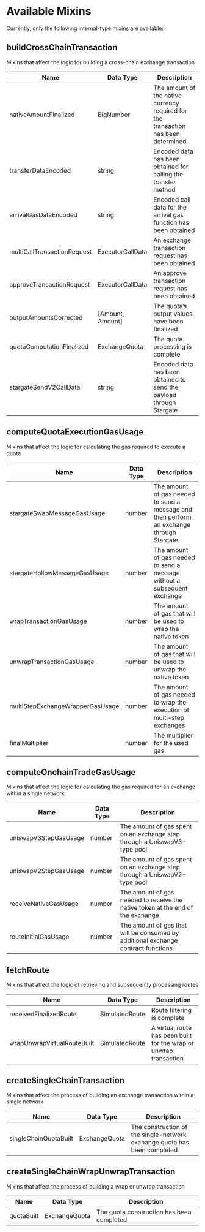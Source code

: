# Available Mixins

Currently, only the following internal-type mixins are available:

## buildCrossChainTransaction
Mixins that affect the logic for building a cross-chain exchange transaction

| Name                        | Data Type        | Description                                                                        |
|-----------------------------|------------------|------------------------------------------------------------------------------------|
| nativeAmountFinalized       | BigNumber        | The amount of the native currency required for the transaction has been determined |
| transferDataEncoded         | string           | Encoded data has been obtained for calling the transfer method                     |
| arrivalGasDataEncoded       | string           | Encoded call data for the arrival gas function has been obtained                   |
| multiCallTransactionRequest | ExecutorCallData | An exchange transaction request has been obtained                                  |
| approveTransactionRequest   | ExecutorCallData | An approve transaction request has been obtained                                   |
| outputAmountsCorrected      | [Amount, Amount] | The quota’s output values have been finalized                                      |
| quotaComputationFinalized   | ExchangeQuota    | The quota processing is complete                                                   |
| stargateSendV2CallData      | string           | Encoded data has been obtained to send the payload through Stargate                |

## computeQuotaExecutionGasUsage
Mixins that affect the logic for calculating the gas required to execute a quota

| Name                             | Data Type | Description                                                                              |
|----------------------------------|-----------|------------------------------------------------------------------------------------------|
| stargateSwapMessageGasUsage      | number    | The amount of gas needed to send a message and then perform an exchange through Stargate |
| stargateHollowMessageGasUsage    | number    | The amount of gas needed to send a message without a subsequent exchange                 |
| wrapTransactionGasUsage          | number    | The amount of gas that will be used to wrap the native token                             |
| unwrapTransactionGasUsage        | number    | The amount of gas that will be used to unwrap the native token                           |
| multiStepExchangeWrapperGasUsage | number    | The amount of gas needed to wrap the execution of multi-step exchanges                   |
| finalMultiplier                  | number    | The multiplier for the used gas                                                          |

## computeOnchainTradeGasUsage
Mixins that affect the logic for calculating the gas required for an exchange within a single network

| Name                  | Data Type | Description                                                                       |
|-----------------------|-----------|-----------------------------------------------------------------------------------|
| uniswapV3StepGasUsage | number    | The amount of gas spent on an exchange step through a UniswapV3-type pool         |
| uniswapV2StepGasUsage | number    | The amount of gas spent on an exchange step through a UniswapV2-type pool         |
| receiveNativeGasUsage | number    | The amount of gas needed to receive the native token at the end of the exchange   |
| routeInitialGasUsage  | number    | The amount of gas that will be consumed by additional exchange contract functions |

## fetchRoute
Mixins that affect the logic of retrieving and subsequently processing routes

| Name                        | Data Type        | Description                                                       |
|-----------------------------|------------------|-------------------------------------------------------------------|
| receivedFinalizedRoute      | SimulatedRoute   | Route filtering is complete                                       |
| wrapUnwrapVirtualRouteBuilt | SimulatedRoute   | A virtual route has been built for the wrap or unwrap transaction |

## createSingleChainTransaction
Mixins that affect the process of building an exchange transaction within a single network

| Name                  | Data Type     | Description                                                              |
|-----------------------|---------------|--------------------------------------------------------------------------|
| singleChainQuotaBuilt | ExchangeQuota | The construction of the single-network exchange quota has been completed |

## createSingleChainWrapUnwrapTransaction
Mixins that affect the process of building a wrap or unwrap transaction

| Name       | Data Type     | Description                               |
|------------|---------------|-------------------------------------------|
| quotaBuilt | ExchangeQuota | The quota construction has been completed |